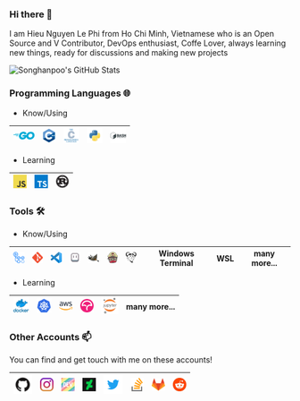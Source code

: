 ### Hi there 👋

I am Hieu Nguyen Le Phi from Ho Chi Minh, Vietnamese who is an Open Source and V Contributor, DevOps enthusiast, Coffe Lover, always learning new things, ready for discussions and making new projects

![Songhanpoo's GitHub Stats](https://github-readme-stats.vercel.app/api?username=songhanpoo&show_icons=true&include_all_commits=true)


### Programming Languages 🌐

- Know/Using

| [<img src="https://raw.githubusercontent.com/songhanpoo/songhanpoo/master/img/golang.png" alt="go logo" width="38">](https://golang.org/)  | [<img src="https://raw.githubusercontent.com/github/explore/80688e429a7d4ef2fca1e82350fe8e3517d3494d/topics/cpp/cpp.png" alt="cpp logo" width="24">](https://isocpp.org/)  |  [<img src="https://raw.githubusercontent.com/github/explore/80688e429a7d4ef2fca1e82350fe8e3517d3494d/topics/c/c.png" alt="c logo" width="28">](http://www.open-std.org/jtc1/sc22/wg14/) |  [<img src="https://raw.githubusercontent.com/github/explore/80688e429a7d4ef2fca1e82350fe8e3517d3494d/topics/python/python.png" alt="python logo" width="28">](https://www.python.org/) | [<img src="https://raw.githubusercontent.com/github/explore/80688e429a7d4ef2fca1e82350fe8e3517d3494d/topics/bash/bash.png" alt="bash logo" width="28">](https://www.gnu.org/software/bash/)  |
|---|---|---|---|---|

- Learning

| [<img src="https://raw.githubusercontent.com/github/explore/80688e429a7d4ef2fca1e82350fe8e3517d3494d/topics/javascript/javascript.png" alt="js logo" width="24">](https://developer.mozilla.org/en-US/docs/Web/JavaScript)  | [<img src="https://raw.githubusercontent.com/github/explore/80688e429a7d4ef2fca1e82350fe8e3517d3494d/topics/typescript/typescript.png" alt="ts logo" width="24">](https://www.typescriptlang.org/) |  [<img src="https://raw.githubusercontent.com/github/explore/80688e429a7d4ef2fca1e82350fe8e3517d3494d/topics/rust/rust.png" alt="rust logo" width="24">](https://www.rust-lang.org/)|
|---|---|---|

### Tools 🛠️

- Know/Using

| [<img src="https://raw.githubusercontent.com/songhanpoo/songhanpoo/master/img/actions.png" alt="actions logo" width="24">](https://github.com/features/actions) | [<img src="https://raw.githubusercontent.com/songhanpoo/songhanpoo/master/img/git.png" alt="git logo" width="24">](https://git-scm.com/) | [<img src="https://raw.githubusercontent.com/songhanpoo/songhanpoo/master/img/vscode.png" alt="vscode logo" width="24">](https://code.visualstudio.com/) | [<img src="https://raw.githubusercontent.com/songhanpoo/songhanpoo/master/img/aseprite.png" alt="aseprite logo" width="24">](https://www.aseprite.org/) | [<img src="https://raw.githubusercontent.com/songhanpoo/songhanpoo/master/img/gimp.png" alt="gimp logo" width="24">](https://www.gimp.org/)  |  [<img src="https://raw.githubusercontent.com/songhanpoo/songhanpoo/master/img/travis_ci.png" alt="travis ci logo" width="24">](https://travis-ci.org/) | [<img src="https://raw.githubusercontent.com/songhanpoo/songhanpoo/master/img/gnu_make.png" alt="gnu make logo" width="24">](https://www.gnu.org/software/make/manual/make.html)| Windows Terminal | WSL | many more...
|---|---|---|---|---|---|---|---|---|---|

- Learning

| [<img src="https://raw.githubusercontent.com/github/explore/80688e429a7d4ef2fca1e82350fe8e3517d3494d/topics/docker/docker.png" alt="docker logo" width="28">](https://www.docker.com/) |[<img src="https://raw.githubusercontent.com/github/explore/80688e429a7d4ef2fca1e82350fe8e3517d3494d/topics/kubernetes/kubernetes.png" alt="kubernetes logo" width="26">](https://kubernetes.io/) | [<img src="https://raw.githubusercontent.com/songhanpoo/songhanpoo/master/img/aws.png" alt="aws logo" width="24">](https://aws.amazon.com/) | [<img src="https://raw.githubusercontent.com/songhanpoo/songhanpoo/master/img/codecov.png" alt="codecov logo" width="24">](https://codecov.io/)| [<img src="https://raw.githubusercontent.com/songhanpoo/songhanpoo/master/img/jupyter_notebook.png" alt="jupyter notebook logo" width="30">](https://jupyter.org/)| many more...
|---|---|---|---|---|---|

### Other Accounts 📫

You can find and get touch with me on these accounts!

| [<img src="https://raw.githubusercontent.com/songhanpoo/songhanpoo/master/img/github.png" alt="github logo" width="34">](https://github.com/songhanpoo) | [<img src="https://raw.githubusercontent.com/songhanpoo/songhanpoo/master/img/instagram.jpg" alt="instagram logo" width="24">](https://www.instagram.com/delta231_/) | [<img src="https://raw.githubusercontent.com/songhanpoo/songhanpoo/master/img/dev.png" alt="dev logo" width="24">](https://dev.to/songhanpoo)| [<img src="https://raw.githubusercontent.com/songhanpoo/songhanpoo/master/img/deviant_art.jpg" alt="dev logo" width="24">](https://www.deviantart.com/delta2318) | [<img src="https://raw.githubusercontent.com/songhanpoo/songhanpoo/master/img/twitter.png" alt="twitter logo" width="34">](https://twitter.com/Delta2315) | [<img src="https://raw.githubusercontent.com/songhanpoo/songhanpoo/master/img/stack.svg" alt="stack logo" width="24">](https://stackoverflow.com/users/10053063/delta231) | [<img src="https://raw.githubusercontent.com/songhanpoo/songhanpoo/master/img/gitlab.png" alt="gitlab logo" width="24">](https://gitlab.com/songhanpoo) | [<img src="https://raw.githubusercontent.com/songhanpoo/songhanpoo/master/img/reddit.jpg" alt="reddit logo" width="24">](https://www.reddit.com/user/Delta231)
|---|---|---|---|---|---|---|---|

